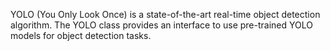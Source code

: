 YOLO (You Only Look Once) is a state-of-the-art real-time
object detection algorithm. The YOLO class provides an
interface to use pre-trained YOLO models for object detection
tasks.
